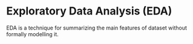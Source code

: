 # Exploratory Data Analysis (EDA)

EDA is a technique for summarizing the main features of dataset without formally modelling it. 